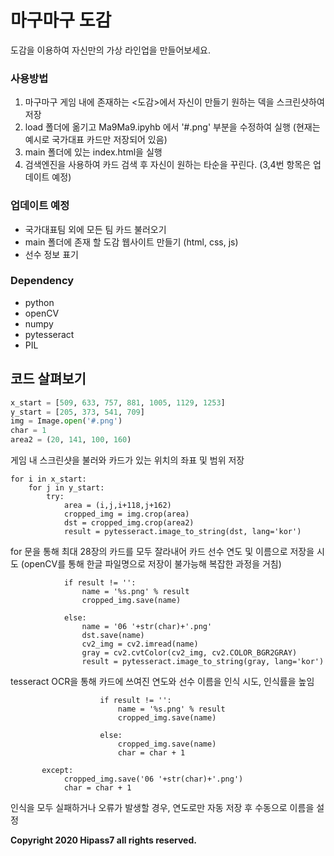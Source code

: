 # 마구마구 도감

도감을 이용하여 자신만의 가상 라인업을 만들어보세요.

### 사용방법

1. 마구마구 게임 내에 존재하는 <도감>에서 자신이 만들기 원하는 덱을 스크린샷하여 저장
2. load 폴더에 옮기고 Ma9Ma9.ipyhb 에서 '#.png' 부분을 수정하여 실행
(현재는 예시로 국가대표 카드만 저장되어 있음)
3. main 폴더에 있는 index.html을 실행
4. 검색엔진을 사용하여 카드 검색 후 자신이 원하는 타순을 꾸린다.
(3,4번 항목은 업데이트 예정)

### 업데이트 예정
- 국가대표팀 외에 모든 팀 카드 불러오기
- main 폴더에 존재 할 도감 웹사이트 만들기 (html, css, js)
- 선수 정보 표기

### Dependency

- python
- openCV
- numpy
- pytesseract
- PIL

## 코드 살펴보기

```python
x_start = [509, 633, 757, 881, 1005, 1129, 1253]
y_start = [205, 373, 541, 709]
img = Image.open('#.png')
char = 1
area2 = (20, 141, 100, 160)
```
게임 내 스크린샷을 불러와 카드가 있는 위치의 좌표 및 범위 저장

```
for i in x_start:
    for j in y_start:
        try:
            area = (i,j,i+118,j+162)
            cropped_img = img.crop(area)
            dst = cropped_img.crop(area2)
            result = pytesseract.image_to_string(dst, lang='kor')
```
for 문을 통해 최대 28장의 카드를 모두 잘라내어 카드 선수 연도 및 이름으로 저장을 시도
(openCV를 통해 한글 파일명으로 저장이 불가능해 복잡한 과정을 거침)

```
            if result != '':
                name = '%s.png' % result
                cropped_img.save(name)
                
            else:
                name = '06 '+str(char)+'.png'
                dst.save(name)
                cv2_img = cv2.imread(name)
                gray = cv2.cvtColor(cv2_img, cv2.COLOR_BGR2GRAY)
                result = pytesseract.image_to_string(gray, lang='kor')
```
tesseract OCR을 통해 카드에 쓰여진 연도와 선수 이름을 인식 시도, 인식률을 높임

```
                    if result != '':
                        name = '%s.png' % result
                        cropped_img.save(name)
                        
                    else:
                        cropped_img.save(name)
                        char = char + 1
                        
       except:
            cropped_img.save('06 '+str(char)+'.png')
            char = char + 1
```
인식을 모두 실패하거나 오류가 발생할 경우, 연도로만 자동 저장 후 수동으로 이름을 설정

**Copyright 2020 Hipass7 all rights reserved.**

